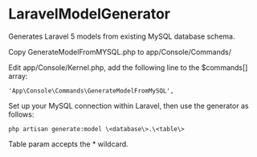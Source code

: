 # LaravelModelGenerator
Generates Laravel 5 models from existing MySQL database schema.

Copy GenerateModelFromMYSQL.php to app/Console/Commands/

Edit app/Console/Kernel.php, add the following line to the $commands[] array:
```
'App\Console\Commands\GenerateModelFromMySQL',
```

Set up your MySQL connection within Laravel, then use the generator as follows:
```
php artisan generate:model \<database\>.\<table\>
```

Table param accepts the * wildcard.
